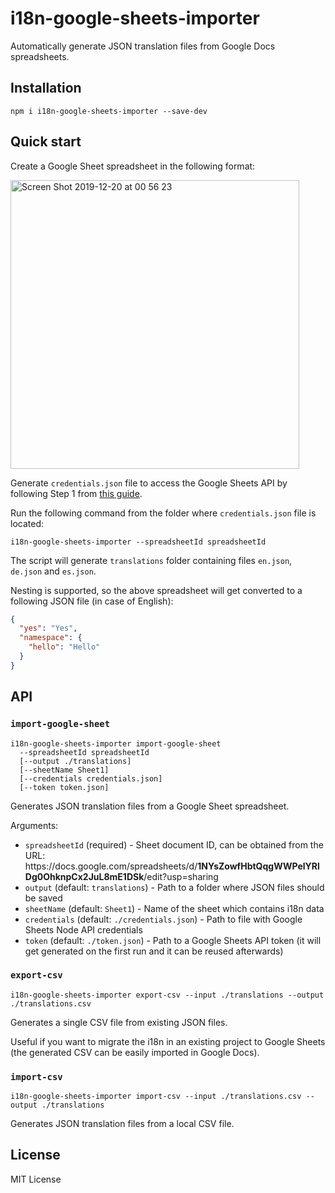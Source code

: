 # i18n-google-sheets-importer

Automatically generate JSON translation files from Google Docs spreadsheets.

## Installation

```
npm i i18n-google-sheets-importer --save-dev
```

## Quick start

Create a Google Sheet spreadsheet in the following format:

<img width="462" alt="Screen Shot 2019-12-20 at 00 56 23" src="https://user-images.githubusercontent.com/9952229/71218899-927f3a00-22c3-11ea-962b-2e8e53199579.png">

Generate `credentials.json` file to access the Google Sheets API by following Step 1 from [this guide](https://developers.google.com/sheets/api/quickstart/nodejs).

Run the following command from the folder where `credentials.json` file is located:

```
i18n-google-sheets-importer --spreadsheetId spreadsheetId
```

The script will generate `translations` folder containing files `en.json`, `de.json` and `es.json`.

Nesting is supported, so the above spreadsheet will get converted to a following JSON file (in case of English):

```json
{
  "yes": "Yes",
  "namespace": {
    "hello": "Hello"
  }
}
```

## API

### `import-google-sheet`

```
i18n-google-sheets-importer import-google-sheet
  --spreadsheetId spreadsheetId
  [--output ./translations]
  [--sheetName Sheet1]
  [--credentials credentials.json]
  [--token token.json]
```

Generates JSON translation files from a Google Sheet spreadsheet.

Arguments:

- `spreadsheetId` (required) - Sheet document ID, can be obtained from the URL: ht<span>tps://docs.google.com/spreadsheets/d/**1NYsZowfHbtQqgWWPelYRlDg0OhknpCx2JuL8mE1DSk**/edit?usp=sharing</span>
- `output` (default: `translations`) - Path to a folder where JSON files should be saved
- `sheetName` (default: `Sheet1`) - Name of the sheet which contains i18n data
- `credentials` (default: `./credentials.json`) - Path to file with Google Sheets Node API credentials
- `token` (default: `./token.json`) - Path to a Google Sheets API token (it will get generated on the first run and it can be reused afterwards)

### `export-csv`

```
i18n-google-sheets-importer export-csv --input ./translations --output ./translations.csv
```

Generates a single CSV file from existing JSON files.

Useful if you want to migrate the i18n in an existing project to Google Sheets (the generated CSV can be easily imported in Google Docs).

### `import-csv`

```
i18n-google-sheets-importer import-csv --input ./translations.csv --output ./translations
```

Generates JSON translation files from a local CSV file.

## License

MIT License
